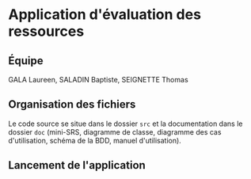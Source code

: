 # Application d'évaluation des ressources

## Équipe
GALA Laureen, SALADIN Baptiste, SEIGNETTE Thomas

## Organisation des fichiers
Le code source se situe dans le dossier ``src`` et la documentation dans le dossier ``doc`` (mini-SRS, diagramme de classe, diagramme des cas d'utilisation, schéma de la BDD, manuel d'utilisation).

## Lancement de l'application
<!-- TODO -->